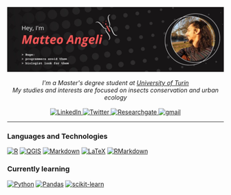<img src="IMG_20230621_183618_928.jpg ">

<p align="center">
    <i>
        I'm a Master's degree student at <a href="www.unito.it"> University of Turin</a><br>
        My studies and interests are focused on insects conservation and urban ecology<br>
    </i><br>
    <a href="https://www.linkedin.com/in/angelimatteo">
        <img src="https://img.shields.io/badge/LinkedIn-blue?style=for-the-badge&logo=linkedin" alt="LinkedIn">
    </a>
    <a href="http://www.twitter.com/biotheo_">
        <img src="https://img.shields.io/badge/Twitter-1DA1F2?style=for-the-badge&logo=twitter&logoColor=white" alt="Twitter">
    </a>
    <a href="link">
        <img src="https://img.shields.io/badge/ResearchGate-00CCBB?style=for-the-badge&logo=ResearchGate&logoColor=white" alt="Researchgate">
    </a>
    <a href="mailto:matteo.angeli758@edu.unito.it">
        <img src="https://img.shields.io/badge/Gmail-D14836?style=for-the-badge&logo=gmail&logoColor=white" alt="gmail">
    </a>
</p>

---

### Languages and Technologies

[![R](https://img.shields.io/badge/R-%23276DC3.svg?&style=for-the-badge&logo=r&logoColor=white)](https://www.r-project.org/) 
[![QGIS](https://img.shields.io/badge/QGIS-589632?style=for-the-badge&logo=qgis&logoColor=white)](https://qgis.org)
[![Markdown](https://img.shields.io/badge/Markdown-%23000000.svg?&style=for-the-badge&logo=markdown&logoColor=white)](https://daringfireball.net/projects/markdown/) 
[![LaTeX](https://img.shields.io/badge/LaTeX-%23008080.svg?&style=for-the-badge&logo=latex&logoColor=white)](https://www.latex-project.org/) 
[![RMarkdown](https://img.shields.io/badge/RMarkdown-%2380B34F.svg?&style=for-the-badge&logo=rmarkdown&logoColor=white)](https://rmarkdown.rstudio.com/)

    
### Currently learning
[![Python](https://img.shields.io/badge/Python-%233776AB.svg?&style=for-the-badge&logo=python&logoColor=white)](https://www.python.org/)
[![Pandas](https://img.shields.io/badge/Pandas-%23150458.svg?&style=for-the-badge&logo=pandas&logoColor=white)](https://pandas.pydata.org/) 
[![scikit-learn](https://img.shields.io/badge/scikit--learn-%23F7931E.svg?&style=for-the-badge&logo=scikit-learn&logoColor=white)](https://scikit-learn.org/)
    

<!--
https://hendrasob.github.io/badges/
https://github.com/Ileriayo/markdown-badges#-design

![Python](https://img.shields.io/badge/python-black?style=for-the-badge&logo=python)
![Pandas](https://img.shields.io/badge/pandas-black?style=for-the-badge&logo=pandas)
![Scikit-Learn](https://img.shields.io/badge/scikit--learn-black?style=for-the-badge&logo=scikit-learn)

<p align=center> 
   <img src="https://images.emojiterra.com/google/noto-emoji/unicode-15/color/svg/1f41b.svg"width="30px" alt="caterpillar emoji"> <img src="https://images.emojiterra.com/google/noto-emoji/unicode-15/color/svg/1f98b.svg"width="30px" alt="butterfly emoji">
</p>
-->


